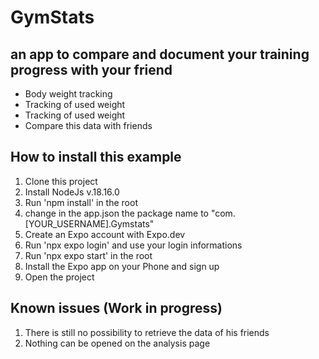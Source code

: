 # GymStats

## an app to compare and document your training progress with your friend

* Body weight tracking
* Tracking of used weight
* Tracking of used weight
* Compare this data with friends


## How to install this example

1. Clone this project
2. Install NodeJs v.18.16.0
3. Run 'npm install' in the root
4. change in the app.json the package name to "com.[YOUR_USERNAME].Gymstats"
5. Create an Expo account with Expo.dev
6. Run 'npx expo login' and use your login informations
7. Run 'npx expo start' in the root
8. Install the Expo app on your Phone and sign up
9. Open the project


## Known issues (Work in progress)

1. There is still no possibility to retrieve the data of his friends
2. Nothing can be opened on the analysis page
